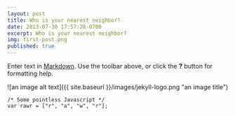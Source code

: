 ```yaml
---
layout: post
title: Who is your nearest neighbor?
date: 2013-07-30 17:57:28-0700
excerpt: Who is your nearest neighbor?
img: first-post.png
published: true
---
```


Enter text in [Markdown](http://daringfireball.net/projects/markdown/). Use the toolbar above, or click the **?** button for formatting help.

![an image alt text]({{ site.baseurl }}/images/jekyll-logo.png "an image title")

```
/* Some pointless Javascript */
var rawr = ["r", "a", "w", "r"];
```
